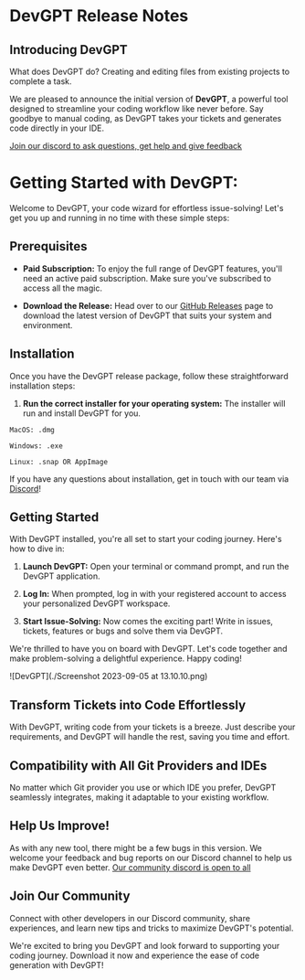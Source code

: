 # DevGPT Release Notes

## Introducing DevGPT

What does DevGPT do? Creating and editing files from existing projects to complete a task.

We are pleased to announce the initial version of **DevGPT**, a powerful tool designed to streamline your coding workflow like never before. Say goodbye to manual coding, as DevGPT takes your tickets and generates code directly in your IDE.

[Join our discord to ask questions, get help and give feedback](https://discord.com/invite/6GFtwzuvtw)

# Getting Started with DevGPT:

Welcome to DevGPT, your code wizard for effortless issue-solving! Let's get you up and running in no time with these simple steps:

## Prerequisites

- **Paid Subscription:** To enjoy the full range of DevGPT features, you'll need an active paid subscription. Make sure you've subscribed to access all the magic.

- **Download the Release:** Head over to our [GitHub Releases](https://github.com/february-labs/devgpt-releases/releases/tag/release) page to download the latest version of DevGPT that suits your system and environment.

## Installation

Once you have the DevGPT release package, follow these straightforward installation steps:

1. **Run the correct installer for your operating system:** The installer will run and install DevGPT for you.

```MacOS: .dmg```

```Windows: .exe```

```Linux: .snap OR AppImage```

If you have any questions about installation, get in touch with our team via [Discord](https://discord.com/invite/6GFtwzuvtw)!

## Getting Started

With DevGPT installed, you're all set to start your coding journey. Here's how to dive in:

1. **Launch DevGPT:** Open your terminal or command prompt, and run the DevGPT application.

2. **Log In:** When prompted, log in with your registered account to access your personalized DevGPT workspace.

3. **Start Issue-Solving:** Now comes the exciting part! Write in issues, tickets, features or bugs and solve them via DevGPT.

We're thrilled to have you on board with DevGPT. Let's code together and make problem-solving a delightful experience. Happy coding!

![DevGPT](./Screenshot 2023-09-05 at 13.10.10.png)

## Transform Tickets into Code Effortlessly

With DevGPT, writing code from your tickets is a breeze. Just describe your requirements, and DevGPT will handle the rest, saving you time and effort.

## Compatibility with All Git Providers and IDEs

No matter which Git provider you use or which IDE you prefer, DevGPT seamlessly integrates, making it adaptable to your existing workflow.

## Help Us Improve!

As with any new tool, there might be a few bugs in this version. We welcome your feedback and bug reports on our Discord channel to help us make DevGPT even better. [Our community discord is open to all](https://discord.com/invite/6GFtwzuvtw)

## Join Our Community

Connect with other developers in our Discord community, share experiences, and learn new tips and tricks to maximize DevGPT's potential.

We're excited to bring you DevGPT and look forward to supporting your coding journey. Download it now and experience the ease of code generation with DevGPT!
